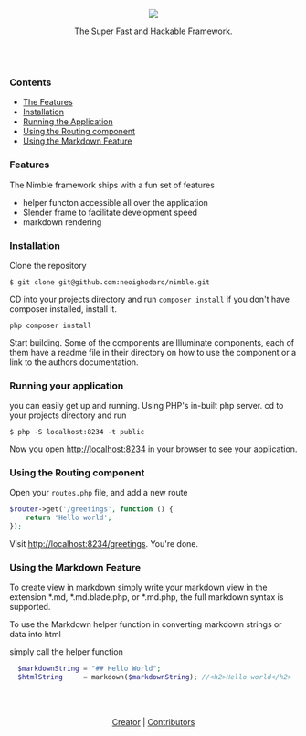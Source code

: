 <p align="center"><img src="https://cloud.githubusercontent.com/assets/807318/21964943/c2a4edfa-db55-11e6-9ae6-6532bf984599.png"></p>

<p align="center">The Super Fast and Hackable Framework.</p>

<br/><br/>

### Contents
- [The Features](#features)
- [Installation](#installation)
- [Running the Application](#running-your-application)
- [Using the Routing component](#using-the-routing-component)
- [Using the Markdown Feature](#using-the-markdown-feature)

### Features
The Nimble framework ships with a fun set of features

- helper functon accessible all over the application
- Slender frame to facilitate development speed
- markdown rendering

### Installation

Clone the repository

```shell
$ git clone git@github.com:neoighodaro/nimble.git
```

CD into your projects directory and run `composer install` if you don't have composer installed, install it.

```shell
php composer install
```

Start building. Some of the components are Illuminate components, each of them have a readme file in their directory on how to use the component or a link to the authors documentation.

### Running your application
you can easily get up and running. Using PHP's in-built php server. cd to your projects directory and run

```shell
$ php -S localhost:8234 -t public
```

Now you open [http://localhost:8234](http://localhost:8234) in your browser to see your application.

### Using the Routing component
Open your `routes.php` file, and add a new route

```php
$router->get('/greetings', function () {
    return 'Hello world';
});
```
Visit [http://localhost:8234/greetings](http://localhost:8234/greetings). You're done.

### Using the Markdown Feature
To create view in markdown simply write your markdown view in the extension *.md, *.md.blade.php, or *.md.php, the full markdown syntax is supported.

To use the Markdown helper function in converting markdown strings or data into html

simply call the helper function
```php
  $markdownString = "## Hello World";
  $htmlString     = markdown($markdownString); //<h2>Hello world</h2>
```


<br/><br/>

<p align="center">
    <a href="https://neoighodaro.com" target="_blank">Creator</a> |
    <a href="https://github.com/neoighodaro/nimble/graphs/contributors" target="_blank">Contributors</a>
</p>
